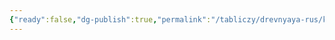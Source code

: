 ```yaml
---
{"ready":false,"dg-publish":true,"permalink":"/tabliczy/drevnyaya-rus/knyazhij-zamok-bogolyubovo/","dgPassFrontmatter":true}
---
```



